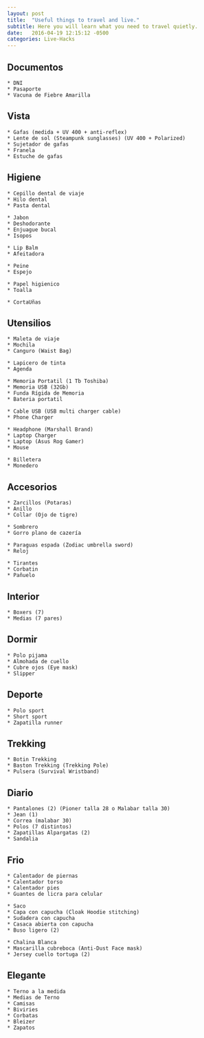 ```yaml
---
layout: post
title:  "Useful things to travel and live."
subtitle: Here you will learn what you need to travel quietly.
date:   2016-04-19 12:15:12 -0500
categories: Live-Hacks
---
```


## Documentos

    * DNI  
    * Pasaporte  
    * Vacuna de Fiebre Amarilla  

## Vista

    * Gafas (medida + UV 400 + anti-reflex)  
    * Lente de sol (Steampunk sunglasses) (UV 400 + Polarized)  
    * Sujetador de gafas  
    * Franela  
    * Estuche de gafas  

## Higiene

    * Cepillo dental de viaje  
    * Hilo dental  
    * Pasta dental  

    * Jabon  
    * Deshodorante  
    * Enjuague bucal  
    * Isopos  

    * Lip Balm  
    * Afeitadora  

    * Peine  
    * Espejo  

    * Papel higienico  
    * Toalla  

    * CortaUñas  

## Utensilios

    * Maleta de viaje  
    * Mochila  
    * Canguro (Waist Bag)  

    * Lapicero de tinta  
    * Agenda  

    * Memoria Portatil (1 Tb Toshiba)  
    * Memoria USB (32Gb)  
    * Funda Rígida de Memoria  
    * Bateria portatil  
    
    * Cable USB (USB multi charger cable)  
    * Phone Charger  

    * Headphone (Marshall Brand)  
    * Laptop Charger  
    * Laptop (Asus Rog Gamer)  
    * Mouse  
    
    * Billetera  
    * Monedero  

## Accesorios

    * Zarcillos (Potaras)  
    * Anillo  
    * Collar (Ojo de tigre)  

    * Sombrero  
    * Gorro plano de cazería  

    * Paraguas espada (Zodiac umbrella sword)  
    * Reloj  

    * Tirantes  
    * Corbatin  
    * Pañuelo  

## Interior

    * Boxers (7)  
    * Medias (7 pares)  

## Dormir

    * Polo pijama  
    * Almohada de cuello  
    * Cubre ojos (Eye mask)  
    * Slipper  

## Deporte

    * Polo sport  
    * Short sport  
    * Zapatilla runner  

## Trekking

    * Botin Trekking  
    * Baston Trekking (Trekking Pole)  
    * Pulsera (Survival Wristband)  

## Diario

    * Pantalones (2) (Pioner talla 28 o Malabar talla 30)  
    * Jean (1)  
    * Correa (malabar 30)  
    * Polos (7 distintos)  
    * Zapatillas Alpargatas (2)  
    * Sandalia  

## Frio

    * Calentador de piernas  
    * Calentador torso  
    * Calentador pies  
    * Guantes de licra para celular  

    * Saco  
    * Capa con capucha (Cloak Hoodie stitching)  
    * Sudadera con capucha  
    * Casaca abierta con capucha  
    * Buso ligero (2)  

    * Chalina Blanca  
    * Mascarilla cubreboca (Anti-Dust Face mask)  
    * Jersey cuello tortuga (2)  

## Elegante

    * Terno a la medida  
    * Medias de Terno  
    * Camisas  
    * Biviries  
    * Corbatas  
    * Bleizer  
    * Zapatos  
